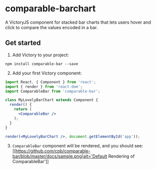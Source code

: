 # comparable-barchart
A VictoryJS component for stacked bar charts that lets users hover and click to compare the values encoded in a bar.

## Get started

1. Add Victory to your project:
  ```
  npm install comparable-bar --save
  ```
2. Add your first Victory component:

  ```jsx
  import React, { Component } from 'react';
  import { render } from 'react-dom';
  import ComparableBar from 'comparable-bar';

  class MyLovelyBarChart extends Component {
    render() {
      return (
        <ComparableBar />
      );
    }
  }

  render(<MyLovelyBarChart />, document.getElementById('app'));
  ```
3. `ComparableBar` component will be rendered, and you should see:
[[https://github.com/cpb/comparable-bar/blob/master/docs/sample.png|alt='Default Rendering of ComparableBar']]
